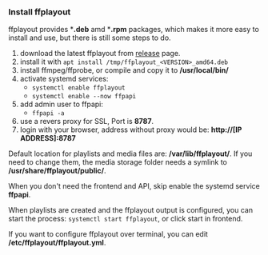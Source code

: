 ### Install ffplayout

ffplayout provides ***.deb** amd ***.rpm** packages, which makes it more easy to install and use, but there is still some steps to do.

1. download the latest ffplayout from [release](https://github.com/ffplayout/ffplayout/releases/latest) page.
2. install it with `apt install /tmp/ffplayout_<VERSION>_amd64.deb`
3. install ffmpeg/ffprobe, or compile and copy it to **/usr/local/bin/**
4. activate systemd services:
    - `systemctl enable ffplayout`
    - `systemctl enable --now ffpapi`
5. add admin user to ffpapi:
    - `ffpapi -a`
6. use a revers proxy for SSL, Port is **8787**.
7. login with your browser, address without proxy would be: **http://[IP ADDRESS]:8787**

Default location for playlists and media files are: **/var/lib/ffplayout/**. If you need to change them, the media storage folder needs a symlink to **/usr/share/ffplayout/public/**.

When you don't need the frontend and API, skip enable the systemd service **ffpapi**.

When playlists are created and the ffplayout output is configured, you can start the process: `systemctl start ffplayout`, or click start in frontend.

If you want to configure ffplayout over terminal, you can edit **/etc/ffplayout/ffplayout.yml**.
